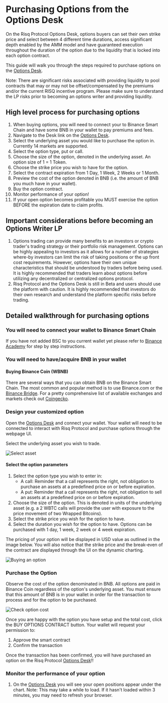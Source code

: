 # Purchasing Options from the Options Desk

On the Risq Protocol Options Desk, options buyers can set their own strike price and select between 4 different time durations, access significant depth enabled by the AMM model and have guaranteed execution throughout the duration of the option due to the liquidity that is locked into each option contract.

This guide will walk you through the steps required to purchase options on the [Options Desk](https://options.risq.capital/#/desk).

Note: There are significant risks associated with providing liquidity to pool contracts that may or may not be offset/compensated by the premiums and/or the current RISQ incentive program. Please make sure to understand the LP risks prior to becoming an options writer and providing liquidity.

## High level process for purchasing options

1. When buying options, you will need to connect your to Binance Smart Chain and have some BNB in your wallet to pay premiums and fees. 
2. Navigate to the Desk link on the [Options Desk](https://options.risq.capital/#/desk).
3. Select the underlying asset you would like to purchase the option in. Currently 14 markets are supported.
4. Select the option type, put or call.
5. Choose the size of the option, denoted in the underlying asset. An option size of 1 = 1 Token.
6. Choose the strike price you wish to have for the option. 
7. Select the contract expiration from 1 Day, 1 Week, 2 Weeks or 1 Month. 
8. Preview the cost of the option denoted in BNB (i.e. the amount of BNB you much have in your wallet).
9. Buy the option contract.
10. Monitor performance of your option!
11. If your open option becomes profitable you MUST exercise the option BEFORE the expiration date to claim profits. 

## Important considerations before becoming an Options Writer LP

1. Options trading can provide many benefits to an investors or crypto trader's trading strategy or their portfolio risk management. Options can be highly appealing to investors as it allows for a number of strategies where-by investors can limit the risk of taking positions or the up front cost requirements. However, options have their own unique characteristics that should be understood by traders before being used. It is highly recommended that traders learn about options before utilizing any decentralized or centralized options protocol.
2. Risq Protocol and the Options Desk is still in Beta and users should use the platform with caution. It is highly recommended that investors do their own research and understand the platform specific risks before trading.

## Detailed walkthrough for purchasing options

### You will need to connect your wallet to Binance Smart Chain
If you have not added BSC to you current wallet yet please refer to [Binance Academy](https://academy.binance.com/en/articles/connecting-metamask-to-binance-smart-chain) for step by step instructions.

### You will need to have/acquire BNB in your wallet

#### Buying Binance Coin (WBNB)
There are several ways that you can obtain BNB on the Binance Smart Chain. The most common and popular method is to use Binance.com or the [Binance Bridge](https://www.binance.org/en/bridge). For a pretty comprehensive list of available exchanges and markets check out [Coingecko](https://www.coingecko.com/en/coins/binance-coin#markets).

### Design your customized option 

Open the [Options Desk](https://options.risq.capital/#/desk) and connect your wallet. Your wallet will need to be connected to interact with Risq Protocol and purchase options through the webpage UI.

Select the underlying asset you wish to trade.

![Select asset](https://i.imgur.com/gsdXDUp.png)

#### Select the option parameters

1. Select the option type you wish to enter in:
   * A call: Reminder that a call represents the right, not obligation to purchase an assets at a predefined price on or before expiration. 
   * A put: Reminder that a call represents the right, not obligation to sell an assets at a predefined price on or before expiration.
2. Choose the size of the option. This is denoted in units of the underlying asset (e.g. a 2 WBTC calls will provide the user with exposure to the price movement of two Wrapped Bitcoins).
3. Select the strike price you wish for the option to have. 
4. Select the duration you wish for the option to have. Options can be purchased with 1 day, 1 week, 2 week or 4 week expiration.

The pricing of your option will be displayed in USD value as outlined in the image below. You will also notice that the strike price and the break-even of the contract are displayed through the UI on the dynamic charting.

![Buying an option](https://i.imgur.com/dQtOBdF.png)

### Purchase the Option 

Observe the cost of the option denominated in BNB. All options are paid in Binance Coin regardless of the option's underlying asset. You must ensure that this amount of BNB is in your wallet in order for the transaction to process and for the option to be purchased.

![Check option cost](https://i.imgur.com/PAq35qH.png)

Once you are happy with the option you have setup and the total cost, click the BUY OPTIONS CONTRACT button. Your wallet will request your permission to:
1. Approve the smart contract
2. Confirm the transaction

Once the transaction has been confirmed, you will have purchased an option on the Risq Protocol [Options Desk](https://options.risq.capital/#/desk)!!

### Monitor the performance of your option


1. On the [Options Desk](https://options.risq.capital/) you will see your open positions appear under the chart. Note: This may take a while to load. If it hasn't loaded within 3 minutes, you may need to refresh your browser. 



